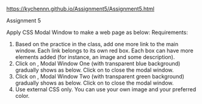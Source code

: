 https://kychennn.github.io/Assignment5/Assignment5.html

Assignment 5

Apply CSS Modal Window to make a web page as below:
Requirements:
1. Based on the practice in the class, add one more link to the main window. Each link belongs to its own red box. Each box can have more elements added (for instance, an image and some description).
2. Click on , Modal Window One (with transparent blue background) gradually shows as below. Click on to close the modal window.
3. Click on , Modal Window Two (with transparent green background) gradually shows as below. Click on to close the modal window.
4. Use external CSS only. You can use your own image and your preferred color.
